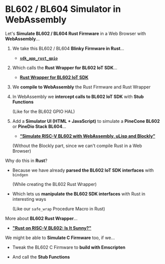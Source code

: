# BL602 / BL604 Simulator in WebAssembly

Let's __Simulate BL602 / BL604 Rust Firmware__ in a Web Browser with __WebAssembly__...

1.  We take this BL602 / BL604 __Blinky Firmware in Rust__...

    - [__`sdk_app_rust_gpio`__](https://github.com/lupyuen/bl_iot_sdk/tree/master/customer_app/sdk_app_rust_gpio)

1.  Which calls the __Rust Wrapper for BL602 IoT SDK__...

    - [__Rust Wrapper for BL602 IoT SDK__](https://crates.io/crates/bl602-sdk)

1.  We __compile to WebAssembly__ the Rust Firmware and Rust Wrapper

1.  In WebAssembly we __intercept calls to BL602 IoT SDK__ with __Stub Functions__

    (Like for the BL602 GPIO HAL)

1.  Add a __Simulator UI (HTML + JavaScript)__ to simulate a __PineCone BL602__ or __PineDio Stack BL604__...

    - [__“Simulate RISC-V BL602 with WebAssembly, uLisp and Blockly”__](https://lupyuen.github.io/articles/wasm)
    
    (Without the Blockly part, since we can't compile Rust in a Web Browser)
    
Why do this in __Rust__?

- Because we have already __parsed the BL602 IoT SDK interfaces__ with `bindgen`

  (While creating the BL602 Rust Wrapper) 

- Which lets us __manipulate the BL602 SDK interfaces__ with Rust in interesting ways

  (Like our `safe_wrap` Procedure Macro in Rust)
    
More about __BL602 Rust Wrapper__...

- [__"Rust on RISC-V BL602: Is It Sunny?"__](https://lupyuen.github.io/articles/adc)
 
We might be able to __Simulate C Firmware__ too, if we...
    
- Tweak the BL602 C Firmware to __build with Emscripten__

- And call the __Stub Functions__
